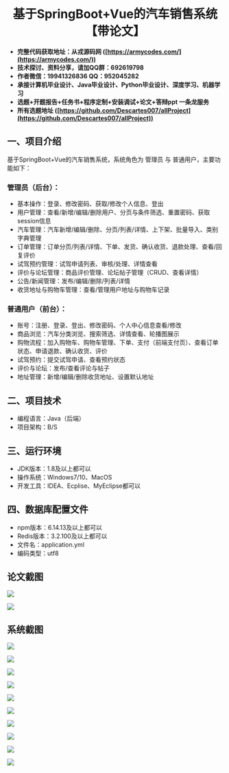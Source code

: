﻿<h1 align="center">基于SpringBoot+Vue的汽车销售系统【带论文】</h1></p>

- <b>完整代码获取地址：从戎源码网 ([https://armycodes.com/](https://armycodes.com/))</b>
- <b>技术探讨、资料分享，请加QQ群：692619798</b>
- <b>作者微信：19941326836  QQ：952045282</b>
- <b>承接计算机毕业设计、Java毕业设计、Python毕业设计、深度学习、机器学习</b>
- <b>选题+开题报告+任务书+程序定制+安装调试+论文+答辩ppt 一条龙服务</b>
- <b>所有选题地址 ([https://github.com/Descartes007/allProject](https://github.com/Descartes007/allProject)) </b>

## 一、项目介绍

基于SpringBoot+Vue的汽车销售系统，系统角色为 管理员 与 普通用户，主要功能如下：
### 管理员（后台）：
- 基本操作：登录、修改密码、获取/修改个人信息、登出
- 用户管理：查看/新增/编辑/删除用户、分页与条件筛选、重置密码、获取session信息
- 汽车管理：汽车新增/编辑/删除、分页/列表/详情、上下架、批量导入、类别字典管理
- 订单管理：订单分页/列表/详情、下单、发货、确认收货、退款处理、查看/回复评价
- 试驾预约管理：试驾申请列表、审核/处理、详情查看
- 评价与论坛管理：商品评价管理、论坛帖子管理（CRUD、查看详情）
- 公告/新闻管理：发布/编辑/删除/列表/详情
- 收货地址与购物车管理：查看/管理用户地址与购物车记录
### 普通用户（前台）：
- 账号：注册、登录、登出、修改密码、个人中心信息查看/修改
- 商品浏览：汽车分类浏览、搜索筛选、详情查看、轮播图展示
- 购物流程：加入购物车、购物车管理、下单、支付（前端支付页）、查看订单状态、申请退款、确认收货、评价
- 试驾预约：提交试驾申请、查看预约状态
- 评价与论坛：发布/查看评论与帖子
- 地址管理：新增/编辑/删除收货地址、设置默认地址

## 二、项目技术

- 编程语言：Java（后端）
- 项目架构：B/S


## 三、运行环境

- JDK版本：1.8及以上都可以
- 操作系统：Windows7/10、MacOS
- 开发工具：IDEA、Ecplise、MyEclipse都可以

## 四、数据库配置文件

- npm版本：6.14.13及以上都可以
- Redis版本：3.2.100及以上都可以
- 文件名：application.yml
- 编码类型：utf8

## 论文截图

![](screenshot/1.png)

![](screenshot/2.png)

## 系统截图

![](screenshot/3.png)

![](screenshot/4.png)

![](screenshot/5.png)

![](screenshot/6.png)

![](screenshot/7.png)

![](screenshot/8.png)

![](screenshot/9.png)

![](screenshot/10.png)

![](screenshot/11.png)

![](screenshot/12.png)
